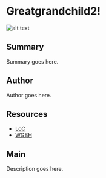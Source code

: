 # Greatgrandchild2!

![alt text](http://example.org/image)

## Summary

Summary goes here.

## Author

Author goes here.

## Resources

- [LoC](http://loc.gov)
- [WGBH](http://wgbh.org)

## Main

Description goes here.
